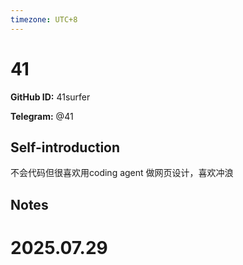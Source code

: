 ```yaml
---
timezone: UTC+8
---
```


# 41

**GitHub ID:** 41surfer

**Telegram:** @41

## Self-introduction

不会代码但很喜欢用coding agent 做网页设计，喜欢冲浪

## Notes

<!-- Content_START -->

# 2025.07.29


<!-- Content_END -->
